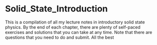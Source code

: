 # Solid_State_Introduction
This is a compilation of all my lecture notes in 
introductory solid state physics. By the end of each chapter, there are plenty of self-paced exercises and solutions
that you can take at any time. Note that there are questions that you need to do and submit. 
All the best
